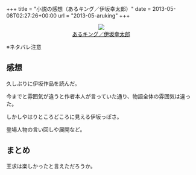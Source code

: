 +++
title = "小説の感想（あるキング／伊坂幸太郎）"
date = 2013-05-08T02:27:26+00:00
url = "2013-05-aruking"
+++

<div style="text-align: center;">
  <a href="http://www.amazon.co.jp/gp/product/4198935874/ref=as_li_ss_il?ie=UTF8&#038;camp=247&#038;creative=7399&#038;creativeASIN=4198935874&#038;linkCode=as2&#038;tag=5000164-22"><img border="0" src="http://ws-fe.amazon-adsystem.com/widgets/q?_encoding=UTF8&#038;ASIN=4198935874&#038;Format=_SL160_&#038;ID=AsinImage&#038;MarketPlace=JP&#038;ServiceVersion=20070822&#038;WS=1&#038;tag=5000164-22" /><br /><span>あるキング／伊坂幸太郎</span></a><img src="http://ir-jp.amazon-adsystem.com/e/ir?t=5000164-22&#038;l=as2&#038;o=9&#038;a=4198935874" width="1" height="1" border="0" alt="" style="border:none !important; margin:0px !important;" />
</div>

※ネタバレ注意

## 感想

久しぶりに伊坂作品を読んだ。
  
今までと雰囲気が違うと作者本人が言っていた通り、物語全体の雰囲気は違った。
  
しかしやはりところどころに見える伊坂っぽさ。
  
登場人物の言い回しや展開など。

## まとめ

王求は楽しかったと言えただろうか。